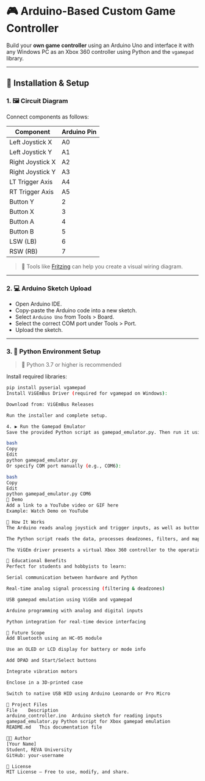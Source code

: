 # 🎮 Arduino-Based Custom Game Controller

Build your **own game controller** using an Arduino Uno and interface it with any Windows PC as an Xbox 360 controller using Python and the `vgamepad` library.

---

## 🚀 Installation & Setup

### 1. 🖼️ Circuit Diagram

Connect components as follows:

| Component        | Arduino Pin |
|------------------|-------------|
| Left Joystick X  | A0          |
| Left Joystick Y  | A1          |
| Right Joystick X | A2          |
| Right Joystick Y | A3          |
| LT Trigger Axis  | A4          |
| RT Trigger Axis  | A5          |
| Button Y         | 2           |
| Button X         | 3           |
| Button A         | 4           |
| Button B         | 5           |
| LSW (LB)         | 6           |
| RSW (RB)         | 7           |

> 🧰 Tools like [Fritzing](https://fritzing.org/) can help you create a visual wiring diagram.

---

### 2. 💻 Arduino Sketch Upload

- Open Arduino IDE.
- Copy-paste the Arduino code into a new sketch.
- Select `Arduino Uno` from Tools > Board.
- Select the correct COM port under Tools > Port.
- Upload the sketch.

---

### 3. 🐍 Python Environment Setup

> 🐍 Python 3.7 or higher is recommended

Install required libraries:

```bash
pip install pyserial vgamepad
Install ViGEmBus Driver (required for vgamepad on Windows):

Download from: ViGEmBus Releases

Run the installer and complete setup.

4. ▶️ Run the Gamepad Emulator
Save the provided Python script as gamepad_emulator.py. Then run it using:

bash
Copy
Edit
python gamepad_emulator.py
Or specify COM port manually (e.g., COM6):

bash
Copy
Edit
python gamepad_emulator.py COM6
🎥 Demo
Add a link to a YouTube video or GIF here
Example: Watch Demo on YouTube

📖 How It Works
The Arduino reads analog joystick and trigger inputs, as well as button states, and sends them as CSV-formatted data via serial.

The Python script reads the data, processes deadzones, filters, and maps it to Xbox controller inputs using the vgamepad library.

The ViGEm driver presents a virtual Xbox 360 controller to the operating system, compatible with most games and emulators.

🧠 Educational Benefits
Perfect for students and hobbyists to learn:

Serial communication between hardware and Python

Real-time analog signal processing (filtering & deadzones)

USB gamepad emulation using ViGEm and vgamepad

Arduino programming with analog and digital inputs

Python integration for real-time device interfacing

🔭 Future Scope
Add Bluetooth using an HC-05 module

Use an OLED or LCD display for battery or mode info

Add DPAD and Start/Select buttons

Integrate vibration motors

Enclose in a 3D-printed case

Switch to native USB HID using Arduino Leonardo or Pro Micro

📁 Project Files
File	Description
arduino_controller.ino	Arduino sketch for reading inputs
gamepad_emulator.py	Python script for Xbox gamepad emulation
README.md	This documentation file

👨‍💻 Author
[Your Name]
Student, REVA University
GitHub: your-username

📜 License
MIT License – Free to use, modify, and share.
